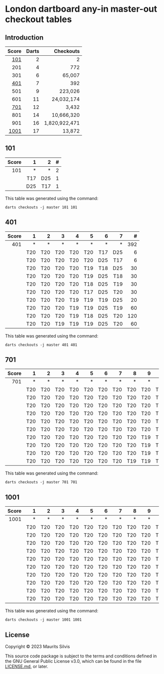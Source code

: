 # London dartboard any-in master-out checkout tables

## Introduction

|         Score | Darts |     Checkouts |
|--------------:|------:|--------------:|
|   [101](#101) |     2 |             2 |
|           201 |     4 |           772 |
|           301 |     6 |        65,007 |
|   [401](#401) |     7 |           392 |
|           501 |     9 |       223,026 |
|           601 |    11 |    24,032,174 |
|   [701](#701) |    12 |         3,432 |
|           801 |    14 |    10,666,320 |
|           901 |    16 | 1,820,922,471 |
| [1001](#1001) |    17 |        13,872 |

## 101

| Score |   1 |   2 | # |
|------:|----:|----:|--:|
|   101 |   * |   * | 2 |
|       | T17 | D25 | 1 |
|       | D25 | T17 | 1 |

This table was generated using the command:

```shell
darts checkouts -j master 101 101
```

## 401

| Score |   1 |   2 |   3 |   4 |   5 |   6 |   7 |   # |
|------:|----:|----:|----:|----:|----:|----:|----:|----:|
|   401 |   * |   * |   * |   * |   * |   * |   * | 392 |
|       | T20 | T20 | T20 | T20 | T20 | T17 | D25 |   6 |
|       | T20 | T20 | T20 | T20 | T20 | D25 | T17 |   6 |
|       | T20 | T20 | T20 | T20 | T19 | T18 | D25 |  30 |
|       | T20 | T20 | T20 | T20 | T19 | D25 | T18 |  30 |
|       | T20 | T20 | T20 | T20 | T18 | D25 | T19 |  30 |
|       | T20 | T20 | T20 | T20 | T17 | D25 | T20 |  30 |
|       | T20 | T20 | T20 | T19 | T19 | T19 | D25 |  20 |
|       | T20 | T20 | T20 | T19 | T19 | D25 | T19 |  60 |
|       | T20 | T20 | T20 | T19 | T18 | D25 | T20 | 120 |
|       | T20 | T20 | T19 | T19 | T19 | D25 | T20 |  60 |

This table was generated using the command:

```shell
darts checkouts -j master 401 401
```

## 701

| Score |   1 |   2 |   3 |   4 |   5 |   6 |   7 |   8 |   9 |  10 |  11 |  12 |    # |
|------:|----:|----:|----:|----:|----:|----:|----:|----:|----:|----:|----:|----:|-----:|
|   701 |   * |   * |   * |   * |   * |   * |   * |   * |   * |   * |   * |   * | 3432 |
|       | T20 | T20 | T20 | T20 | T20 | T20 | T20 | T20 | T20 | T20 | T17 | D25 |   11 |
|       | T20 | T20 | T20 | T20 | T20 | T20 | T20 | T20 | T20 | T20 | D25 | T17 |   11 |
|       | T20 | T20 | T20 | T20 | T20 | T20 | T20 | T20 | T20 | T19 | T18 | D25 |  110 |
|       | T20 | T20 | T20 | T20 | T20 | T20 | T20 | T20 | T20 | T19 | D25 | T18 |  110 |
|       | T20 | T20 | T20 | T20 | T20 | T20 | T20 | T20 | T20 | T18 | D25 | T19 |  110 |
|       | T20 | T20 | T20 | T20 | T20 | T20 | T20 | T20 | T20 | T17 | D25 | T20 |  110 |
|       | T20 | T20 | T20 | T20 | T20 | T20 | T20 | T20 | T19 | T19 | T19 | D25 |  165 |
|       | T20 | T20 | T20 | T20 | T20 | T20 | T20 | T20 | T19 | T19 | D25 | T19 |  495 |
|       | T20 | T20 | T20 | T20 | T20 | T20 | T20 | T20 | T19 | T18 | D25 | T20 |  990 |
|       | T20 | T20 | T20 | T20 | T20 | T20 | T20 | T19 | T19 | T19 | D25 | T20 | 1320 |

This table was generated using the command:

```shell
darts checkouts -j master 701 701
```

## 1001

| Score |   1 |   2 |   3 |   4 |   5 |   6 |   7 |   8 |   9 |  10 |  11 |  12 |  13 |  14 |  15 |  16 |  17 |     # |
|------:|----:|----:|----:|----:|----:|----:|----:|----:|----:|----:|----:|----:|----:|----:|----:|----:|----:|------:|
|  1001 |   * |   * |   * |   * |   * |   * |   * |   * |   * |   * |   * |   * |   * |   * |   * |   * |   * | 13872 |
|       | T20 | T20 | T20 | T20 | T20 | T20 | T20 | T20 | T20 | T20 | T20 | T20 | T20 | T20 | T20 | T17 | D25 |    16 |
|       | T20 | T20 | T20 | T20 | T20 | T20 | T20 | T20 | T20 | T20 | T20 | T20 | T20 | T20 | T20 | D25 | T17 |    16 |
|       | T20 | T20 | T20 | T20 | T20 | T20 | T20 | T20 | T20 | T20 | T20 | T20 | T20 | T20 | T19 | T18 | D25 |   240 |
|       | T20 | T20 | T20 | T20 | T20 | T20 | T20 | T20 | T20 | T20 | T20 | T20 | T20 | T20 | T19 | D25 | T18 |   240 |
|       | T20 | T20 | T20 | T20 | T20 | T20 | T20 | T20 | T20 | T20 | T20 | T20 | T20 | T20 | T18 | D25 | T19 |   240 |
|       | T20 | T20 | T20 | T20 | T20 | T20 | T20 | T20 | T20 | T20 | T20 | T20 | T20 | T20 | T17 | D25 | T20 |   240 |
|       | T20 | T20 | T20 | T20 | T20 | T20 | T20 | T20 | T20 | T20 | T20 | T20 | T20 | T19 | T19 | T19 | D25 |   560 |
|       | T20 | T20 | T20 | T20 | T20 | T20 | T20 | T20 | T20 | T20 | T20 | T20 | T20 | T19 | T19 | D25 | T19 |  1680 |
|       | T20 | T20 | T20 | T20 | T20 | T20 | T20 | T20 | T20 | T20 | T20 | T20 | T20 | T19 | T18 | D25 | T20 |  3360 |
|       | T20 | T20 | T20 | T20 | T20 | T20 | T20 | T20 | T20 | T20 | T20 | T20 | T19 | T19 | T19 | D25 | T20 |  7280 |

This table was generated using the command:

```shell
darts checkouts -j master 1001 1001
```

## License

Copyright © 2023 Maurits Silvis

This source code package is subject to the terms and conditions defined in the GNU General Public License v3.0, which can be found in the file [LICENSE.md](../LICENSE.md), or later.
